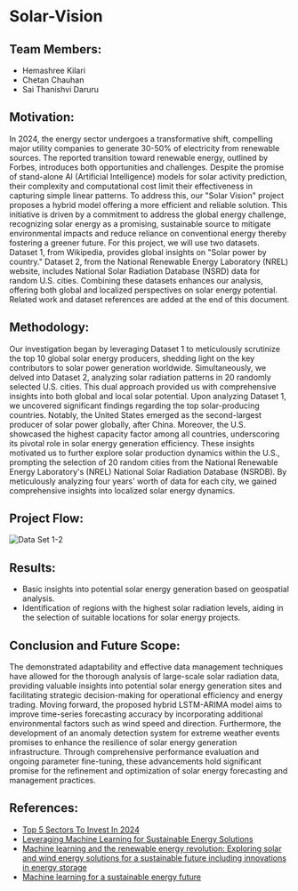 # Solar-Vision

## Team Members:
- Hemashree Kilari
- Chetan Chauhan
- Sai Thanishvi Daruru

## Motivation:
In 2024, the energy sector undergoes a transformative shift, compelling major utility companies to generate 30-50% of electricity from renewable sources. The reported transition toward renewable energy, outlined by Forbes, introduces both opportunities and challenges. Despite the promise of stand-alone AI (Artificial Intelligence) models for solar activity prediction, their complexity and computational cost limit their effectiveness in capturing simple linear patterns. To address this, our "Solar Vision" project proposes a hybrid model offering a more efficient and reliable solution. This initiative is driven by a commitment to address the global energy challenge, recognizing solar energy as a promising, sustainable source to mitigate environmental impacts and reduce reliance on conventional energy thereby fostering a greener future. For this project, we will use two datasets. Dataset 1, from Wikipedia, provides global insights on "Solar power by country." Dataset 2, from the National Renewable Energy Laboratory (NREL) website, includes National Solar Radiation Database (NSRD) data for random U.S. cities. Combining these datasets enhances our analysis, offering both global and localized perspectives on solar energy potential. Related work and dataset references are added at the end of this document.

## Methodology:
Our investigation began by leveraging Dataset 1 to meticulously scrutinize the top 10 global solar energy producers, shedding light on the key contributors to solar power generation worldwide. Simultaneously, we delved into Dataset 2, analyzing solar radiation patterns in 20 randomly selected U.S. cities. This dual approach provided us with comprehensive insights into both global and local solar potential. Upon analyzing Dataset 1, we uncovered significant findings regarding the top solar-producing countries. Notably, the United States emerged as the second-largest producer of solar power globally, after China. Moreover, the U.S. showcased the highest capacity factor among all countries, underscoring its pivotal role in solar energy generation efficiency. These insights motivated us to further explore solar production dynamics within the U.S., prompting the selection of 20 random cities from the National Renewable Energy Laboratory's (NREL) National Solar Radiation Database (NSRDB). By meticulously analyzing four years' worth of data for each city, we gained comprehensive insights into localized solar energy dynamics.

## Project Flow:
![Data Set 1-2](https://github.com/SaiThanishvi15/Solar-Vision/assets/110758670/4fee53b3-ddb3-44af-82cc-168c6fed66c9)

## Results:

- Basic insights into potential solar energy generation based on geospatial analysis.
- Identification of regions with the highest solar radiation levels, aiding in the selection of suitable locations for solar energy projects.

## Conclusion and Future Scope:
The demonstrated adaptability and effective data management techniques have allowed for the thorough analysis of large-scale solar radiation data, providing valuable insights into potential solar energy generation sites and facilitating strategic decision-making for operational efficiency and energy trading. Moving forward, the proposed hybrid LSTM-ARIMA model aims to improve time-series forecasting accuracy by incorporating additional environmental factors such as wind speed and direction. Furthermore, the development of an anomaly detection system for extreme weather events promises to enhance the resilience of solar energy generation infrastructure. Through comprehensive performance evaluation and ongoing parameter fine-tuning, these advancements hold significant promise for the refinement and optimization of solar energy forecasting and management practices.

## References:
- [Top 5 Sectors To Invest In 2024](https://www.forbes.com)
- [Leveraging Machine Learning for Sustainable Energy Solutions](https://www.cioapplications.com)
- [Machine learning and the renewable energy revolution: Exploring solar and wind energy solutions for a sustainable future including innovations in energy storage](https://onlinelibrary.wiley.com)
- [Machine learning for a sustainable energy future](https://www.nature.com)
